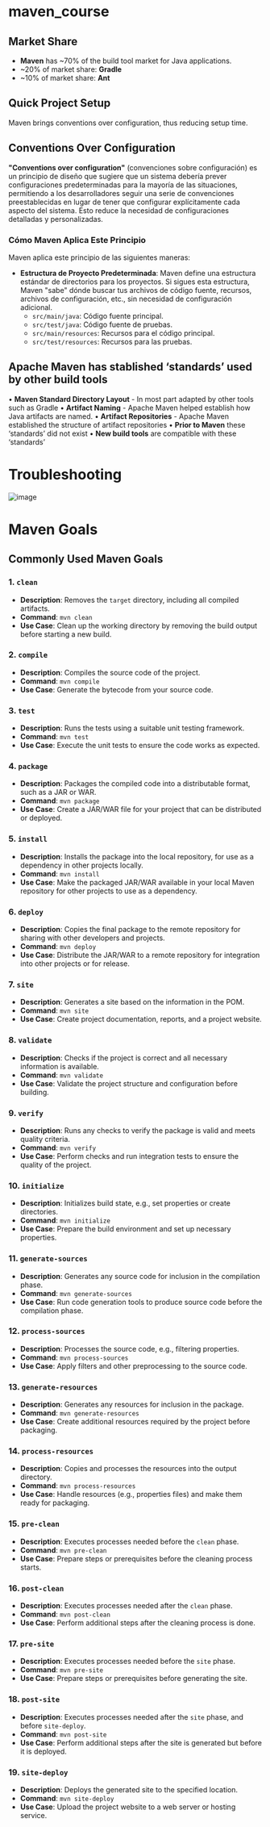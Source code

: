# maven_course

## Market Share

- **Maven** has ~70% of the build tool market for Java applications.
- ~20% of market share: **Gradle**
- ~10% of market share: **Ant**

## Quick Project Setup

Maven brings conventions over configuration, thus reducing setup time.

## Conventions Over Configuration

**"Conventions over configuration"** (convenciones sobre configuración) es un principio de diseño que sugiere que un sistema debería prever configuraciones predeterminadas para la mayoría de las situaciones, permitiendo a los desarrolladores seguir una serie de convenciones preestablecidas en lugar de tener que configurar explícitamente cada aspecto del sistema. Esto reduce la necesidad de configuraciones detalladas y personalizadas.

### Cómo Maven Aplica Este Principio

Maven aplica este principio de las siguientes maneras:

- **Estructura de Proyecto Predeterminada**: Maven define una estructura estándar de directorios para los proyectos. Si sigues esta estructura, Maven "sabe" dónde buscar tus archivos de código fuente, recursos, archivos de configuración, etc., sin necesidad de configuración adicional.
  - `src/main/java`: Código fuente principal.
  - `src/test/java`: Código fuente de pruebas.
  - `src/main/resources`: Recursos para el código principal.
  - `src/test/resources`: Recursos para las pruebas.
 
    
## Apache Maven has stablished ‘standards’ used by other build tools

• **Maven Standard Directory Layout** - In most part adapted by other tools such as Gradle
• **Artifact Naming** - Apache Maven helped establish how Java artifacts are named.
• **Artifact Repositories** - Apache Maven established the structure of artifact repositories
• **Prior to Maven** these ‘standards’ did not exist
• **New build tools** are compatible with these ‘standards’

# Troubleshooting
![image](https://github.com/juangi86/maven_course/assets/125272484/6ff2264e-ebcd-4f27-90ca-2f232496453c)


# Maven Goals

## Commonly Used Maven Goals

### 1. `clean`
   - **Description**: Removes the `target` directory, including all compiled artifacts.
   - **Command**: `mvn clean`
   - **Use Case**: Clean up the working directory by removing the build output before starting a new build.

### 2. `compile`
   - **Description**: Compiles the source code of the project.
   - **Command**: `mvn compile`
   - **Use Case**: Generate the bytecode from your source code.

### 3. `test`
   - **Description**: Runs the tests using a suitable unit testing framework.
   - **Command**: `mvn test`
   - **Use Case**: Execute the unit tests to ensure the code works as expected.

### 4. `package`
   - **Description**: Packages the compiled code into a distributable format, such as a JAR or WAR.
   - **Command**: `mvn package`
   - **Use Case**: Create a JAR/WAR file for your project that can be distributed or deployed.

### 5. `install`
   - **Description**: Installs the package into the local repository, for use as a dependency in other projects locally.
   - **Command**: `mvn install`
   - **Use Case**: Make the packaged JAR/WAR available in your local Maven repository for other projects to use as a dependency.

### 6. `deploy`
   - **Description**: Copies the final package to the remote repository for sharing with other developers and projects.
   - **Command**: `mvn deploy`
   - **Use Case**: Distribute the JAR/WAR to a remote repository for integration into other projects or for release.

### 7. `site`
   - **Description**: Generates a site based on the information in the POM.
   - **Command**: `mvn site`
   - **Use Case**: Create project documentation, reports, and a project website.

### 8. `validate`
   - **Description**: Checks if the project is correct and all necessary information is available.
   - **Command**: `mvn validate`
   - **Use Case**: Validate the project structure and configuration before building.

### 9. `verify`
   - **Description**: Runs any checks to verify the package is valid and meets quality criteria.
   - **Command**: `mvn verify`
   - **Use Case**: Perform checks and run integration tests to ensure the quality of the project.

### 10. `initialize`
   - **Description**: Initializes build state, e.g., set properties or create directories.
   - **Command**: `mvn initialize`
   - **Use Case**: Prepare the build environment and set up necessary properties.

### 11. `generate-sources`
   - **Description**: Generates any source code for inclusion in the compilation phase.
   - **Command**: `mvn generate-sources`
   - **Use Case**: Run code generation tools to produce source code before the compilation phase.

### 12. `process-sources`
   - **Description**: Processes the source code, e.g., filtering properties.
   - **Command**: `mvn process-sources`
   - **Use Case**: Apply filters and other preprocessing to the source code.

### 13. `generate-resources`
   - **Description**: Generates any resources for inclusion in the package.
   - **Command**: `mvn generate-resources`
   - **Use Case**: Create additional resources required by the project before packaging.

### 14. `process-resources`
   - **Description**: Copies and processes the resources into the output directory.
   - **Command**: `mvn process-resources`
   - **Use Case**: Handle resources (e.g., properties files) and make them ready for packaging.

### 15. `pre-clean`
   - **Description**: Executes processes needed before the `clean` phase.
   - **Command**: `mvn pre-clean`
   - **Use Case**: Prepare steps or prerequisites before the cleaning process starts.

### 16. `post-clean`
   - **Description**: Executes processes needed after the `clean` phase.
   - **Command**: `mvn post-clean`
   - **Use Case**: Perform additional steps after the cleaning process is done.

### 17. `pre-site`
   - **Description**: Executes processes needed before the `site` phase.
   - **Command**: `mvn pre-site`
   - **Use Case**: Prepare steps or prerequisites before generating the site.

### 18. `post-site`
   - **Description**: Executes processes needed after the `site` phase, and before `site-deploy`.
   - **Command**: `mvn post-site`
   - **Use Case**: Perform additional steps after the site is generated but before it is deployed.

### 19. `site-deploy`
   - **Description**: Deploys the generated site to the specified location.
   - **Command**: `mvn site-deploy`
   - **Use Case**: Upload the project website to a web server or hosting service.



